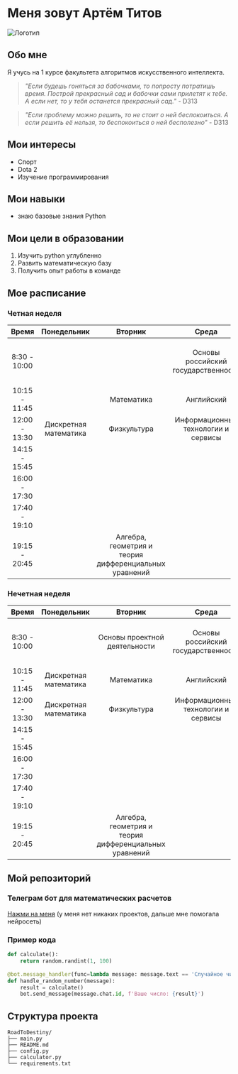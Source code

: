# Меня зовут Артём Титов
![Логотип](https://sun9-71.userapi.com/s/v1/if2/JgjunsI8821iwr2RJSjxmvPmn781qPdm3AcRjR-lmgap4If6bL6_vVV3NDTO6ZNUhM-L-uU67ofcIZR-wFtCGARV.jpg?quality=95&as=32x24,48x36,72x54,108x81,160x120,240x180,360x270,480x360,540x405,640x480,720x540,1080x810,1179x884&from=bu&cs=1179x0)


## Обо мне

Я учусь на 1 курсе факультета алгоритмов искусственного интеллекта.

> *"Если будешь гоняться за бабочками, то попросту потратишь время. Построй прекрасный сад и бабочки сами прилетят к тебе.
 А если нет, то у тебя останется прекрасный сад."* - D313

 > *"Если проблему можно решить, то не стоит о ней беспокоиться. А если решить её нельзя, то беспокоиться о ней бесполезно"* - D313


## Мои интересы

- Спорт
- Dota 2
- Изучение программирования


## Мои навыки
- знаю базовые знания Python


## Мои цели в образовании
1. Изучить python углубленно
2. Развить математическую базу
3. Получить опыт работы в команде

## Мое расписание
### Четная неделя
|Время       |Понедельник             |Вторник | Среда | Четверг| Пятница | Суббота | 
|:----------:|:----------------------:|:---:|:---:|:---:|:---:|:---:|
|8:30 - 10:00 |                     |                              |  Основы российский государственности          |     Анализ данных и искусственный интеллект       |   Алгебра, геометрия и теория дифференциальных уравнений   |       Математика     |
|10:15 - 11:45|                     |Математика                                                 |             Английский                  |                          |                                                            |             Математика        | 
|12:00 - 13:30|Дискретная математика|Физкультура                                           |         Информационные технологии и сервисы         |        Физкультура              |                        |                |
|14:15 - 15:45|                     |                                                      || Программирование|||
|16:00 - 17:30|                     |                                                      |                                                              |   Программирование          |                         |                  |
|17:40 - 19:10|                     |                                                      |                                                         |           |                    |                  |
|19:15 - 20:45|                     |Алгебра, геометрия и теория дифференциальных уравнений|                                                         |                |                         |                  |

### Нечетная неделя
|Время|Понедельник|Вторник | Среда | Четверг| Пятница | Суббота | 
|:---:|:---:|:---:|:---:|:---:|:---:|:---:|
|8:30 - 10:00|     |     Основы проектной деятельности     |  Основы российский государственности          |     Анализ данных и искусственный интеллект       |         Алгебра, геометрия и теория дифференциальных уравнений   |       Математика     |
|10:15 - 11:45|      Дискретная математика  |      Математика           |             Английский                  |                                                    |                                                            |             Математика        | 
|12:00 - 13:30|    Дискретная математика     |   Физкультура            |         Информационные технологии и сервисы         |        Физкультура              |                        |                |
|14:15 - 15:45|||| Программирование|||
|16:00 - 17:30|||                                                         |   Программирование          |                         |                  |
|17:40 - 19:10|                                |                       |                                                         |           |        Информационные технологии и сервисы                 |                  |
|19:15 - 20:45|                                |           Алгебра, геометрия и теория дифференциальных уравнений            |                                                         |         Анализ данных и искусственный интеллект         |                         |                  |

## Мой репозиторий 
### Телеграм бот для математических расчетов
[Нажми на меня](https://github.com/RoadToDestiny/about_me) (у меня нет никаких проектов, дальше мне помогала нейросеть)

### Пример кода
```python
def calculate():
    return random.randint(1, 100)
    
@bot.message_handler(func=lambda message: message.text == 'Случайное число')
def handle_random_number(message):
    result = calculate()
    bot.send_message(message.chat.id, f'Ваше число: {result}')
```

## Структура проекта
```
RoadToDestiny/
├── main.py
├── README.md
├── config.py
├── calculator.py
└── requirements.txt
```



